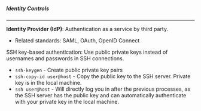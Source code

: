 ##### Identity Controls
---
**Identity Provider (IdP)**: Authentication as a service by third party.
- Related standards: SAML, OAuth, OpenID Connect

SSH key-based authentication: Use public private keys instead of usernames and passwords in SSH connections.
- `ssh-keygen` - Create public private key pairs
- `ssh-copy-id user@host` - Copy the public key to the SSH server. Private key is in the local machine.
- `ssh user@host` - Will directly log you in after the previous processes, as the SSH server has the public key and can automatically authenticate with your private key in the local machine.
